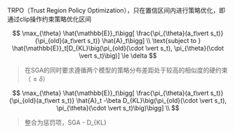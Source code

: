 TRPO（Trust Region Policy Optimization），只在置信区间内进行策略优化，即通过clip操作约束策略优化区间

$$
\max_{\theta} \hat{\mathbb{E}}_t\bigg[  \frac{\pi_{\theta}(a_t\vert s_t)}{\pi_{old}(a_t\vert s_t)} \hat{A}_t\bigg] \\
\text{subject to } \hat{\mathbb{E}}_t[D_{KL}\big(\pi_{old}(\cdot \vert s_t), \pi_{\theta}(\cdot \vert s_t)\big)] \le \delta
$$

> 在SGA的同时要求遵循两个模型的策略分布差距处于较高的相似度的硬约束（$\le \delta$）

$$
\max_{\theta} \hat{\mathbb{E}}_t\bigg[  \frac{\pi_{\theta}(a_t\vert s_t)}{\pi_{old}(a_t\vert s_t)} \hat{A}_t -\beta D_{KL}\big(\pi_{old}(\cdot \vert s_t), \pi_{\theta}(\cdot \vert s_t)\big)\bigg] \\
$$

> 整合为惩罚项，SGA - D_\{KL\}
